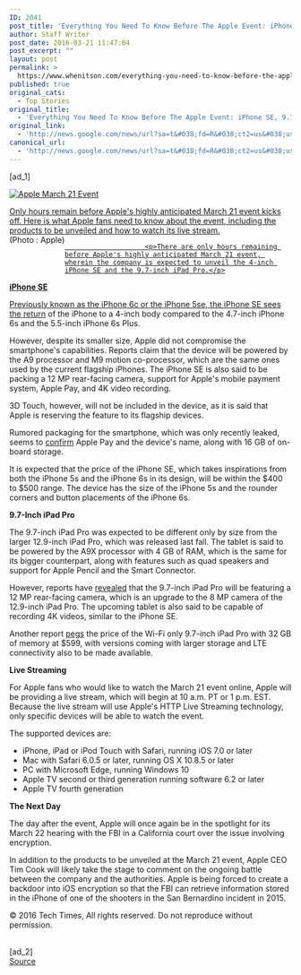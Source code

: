 ```yaml
---
ID: 2041
post_title: 'Everything You Need To Know Before The Apple Event: iPhone SE, 9.7-Inch iPad Pro, How To Watch The Livestream &#8211; Tech Times'
author: Staff Writer
post_date: 2016-03-21 11:47:04
post_excerpt: ""
layout: post
permalink: >
  https://www.whenitson.com/everything-you-need-to-know-before-the-apple-event-iphone-se-9-7-inch-ipad-pro-how-to-watch-the-livestream-tech-times/
published: true
original_cats:
  - Top Stories
original_title:
  - 'Everything You Need To Know Before The Apple Event: iPhone SE, 9.7-Inch iPad Pro, How To Watch The Livestream - Tech Times'
original_link:
  - 'http://news.google.com/news/url?sa=t&#038;fd=R&#038;ct2=us&#038;usg=AFQjCNEmZFCksHTfPZPwARRMsrA6izbqlw&#038;clid=c3a7d30bb8a4878e06b80cf16b898331&#038;cid=52779064184046&#038;ei=N9_vVvD7EKumwQG29Ii4Cg&#038;url=http://www.techtimes.com/articles/142654/20160321/everything-you-need-to-know-before-the-apple-event-iphone-se-9-7-inch-ipad-pro-how-to-watch-the-livestream.htm'
canonical_url:
  - 'http://news.google.com/news/url?sa=t&#038;fd=R&#038;ct2=us&#038;usg=AFQjCNEmZFCksHTfPZPwARRMsrA6izbqlw&#038;clid=c3a7d30bb8a4878e06b80cf16b898331&#038;cid=52779064184046&#038;ei=N9_vVvD7EKumwQG29Ii4Cg&#038;url=http://www.techtimes.com/articles/142654/20160321/everything-you-need-to-know-before-the-apple-event-iphone-se-9-7-inch-ipad-pro-how-to-watch-the-livestream.htm'
---
```

 [ad_1]
<br><div readability="104.24763542562">
            			<div id="ppt" class="slide" readability="7.5"><div class="photo photo_slide" id="photo1" readability="10"><a href="javascript:void(0);" class="ic_ex"/><img src="http://www.whenitson.com/wp-content/uploads/2016/03/Everything-You-Need-To-Know-Before-The-Apple-Event-iPhone-SE-97-Inch-iPad-Pro-How-To-Watch-The-Livestream-Tech-Times.jpg" alt="Apple March 21 Event"/><p class="caption">Only hours remain before Apple's highly anticipated March 21 event kicks off. Here is what Apple fans need to know about the event, including the products to be unveiled and how to watch its live stream.<br/><span style="float:left;">(Photo : Apple) </span></p></div></div>
        
						<p>There are only hours remaining before Apple's highly anticipated March 21 event, wherein the company is expected to unveil the 4-inch iPhone SE and the 9.7-inch iPad Pro.</p>
<p><strong>iPhone SE</strong></p>
<p>Previously known as the iPhone 6c or the iPhone 5se, the iPhone SE sees the <a href="http://www.techtimes.com/articles/142055/20160319/apple-march-21-event-iphone-se-and-everything-we-know-about-it.htm" target="_blank">return</a> of the iPhone to a 4-inch body compared to the 4.7-inch iPhone 6s and the 5.5-inch iPhone 6s Plus.</p>
<p>However, despite its smaller size, Apple did not compromise the smartphone's capabilities. Reports claim that the device will be powered by the A9 processor and M9 motion co-processor, which are the same ones used by the current flagship iPhones. The iPhone SE is also said to be packing a 12 MP rear-facing camera, support for Apple's mobile payment system, Apple Pay, and 4K video recording.</p>
<p>3D Touch, however, will not be included in the device, as it is said that Apple is reserving the feature to its flagship devices.</p>
<p>Rumored packaging for the smartphone, which was only recently leaked, seems to <a href="http://www.techtimes.com/articles/142111/20160319/alleged-apple-iphone-se-packaging-hints-of-16-gb-storage-apple-pay-support.htm" target="_blank">confirm</a> Apple Pay and the device's name, along with 16 GB of on-board storage.</p>
<p>It is expected that the price of the iPhone SE, which takes inspirations from both the iPhone 5s and the iPhone 6s in its design, will be within the $400 to $500 range. The device has the size of the iPhone 5s and the rounder corners and button placements of the iPhone 6s.</p>
<p><strong>9.7-Inch iPad Pro</strong></p>
<p>The 9.7-inch iPad Pro was expected to be different only by size from the larger 12.9-inch iPad Pro, which was released last fall. The tablet is said to be powered by the A9X processor with 4 GB of RAM, which is the same for its bigger counterpart, along with features such as quad speakers and support for Apple Pencil and the Smart Connector.</p>
<p>However, reports have <a href="http://www.techtimes.com/articles/137512/20160301/smaller-screen-better-camera-9-7-inch-ipad-pro-may-come-with-12-mp-camera-4k-video-recording.htm" target="_blank">revealed</a> that the 9.7-inch iPad Pro will be featuring a 12 MP rear-facing camera, which is an upgrade to the 8 MP camera of the 12.9-inch iPad Pro. The upcoming tablet is also said to be capable of recording 4K videos, similar to the iPhone SE.</p>
<p>Another report <a href="http://www.techtimes.com/articles/142391/20160320/want-to-buy-9-7-inch-ipad-be-ready-to-pay-599-for-base-model-sources-reveal.htm" target="_blank">pegs</a> the price of the Wi-Fi only 9.7-inch iPad Pro with 32 GB of memory at $599, with versions coming with larger storage and LTE connectivity also to be made available.</p>
<p><strong>Live Streaming</strong></p>
<p>For Apple fans who would like to watch the March 21 event online, Apple will be providing a live stream, which will begin at 10 a.m. PT or 1 p.m. EST. Because the live stream will use Apple's HTTP Live Streaming technology, only specific devices will be able to watch the event.</p>
<p>The supported devices are:</p>
<ul><li>iPhone, iPad or iPod Touch with Safari, running iOS 7.0 or later</li>&#13;
<li>Mac with Safari 6.0.5 or later, running OS X 10.8.5 or later</li>&#13;
<li>PC with Microsoft Edge, running Windows 10</li>&#13;
<li>Apple TV second or third generation running software 6.2 or later</li>&#13;
<li>Apple TV fourth generation</li>&#13;
</ul><p><strong>The Next Day</strong></p>
<p>The day after the event, Apple will once again be in the spotlight for its March 22 hearing with the FBI in a California court over the issue involving encryption.</p>
<p>In addition to the products to be unveiled at the March 21 event, Apple CEO Tim Cook will likely take the stage to comment on the ongoing battle between the company and the authorities. Apple is being forced to create a backdoor into iOS encryption so that the FBI can retrieve information stored in the iPhone of one of the shooters in the San Bernardino incident in 2015.</p>				</div><p>© 2016 Tech Times, All rights reserved. Do not reproduce without permission.</p>
<br>[ad_2]
<br><a href="http://news.google.com/news/url?sa=t&#038;fd=R&#038;ct2=us&#038;usg=AFQjCNEmZFCksHTfPZPwARRMsrA6izbqlw&#038;clid=c3a7d30bb8a4878e06b80cf16b898331&#038;cid=52779064184046&#038;ei=N9_vVvD7EKumwQG29Ii4Cg&#038;url=http://www.techtimes.com/articles/142654/20160321/everything-you-need-to-know-before-the-apple-event-iphone-se-9-7-inch-ipad-pro-how-to-watch-the-livestream.htm">Source </a>